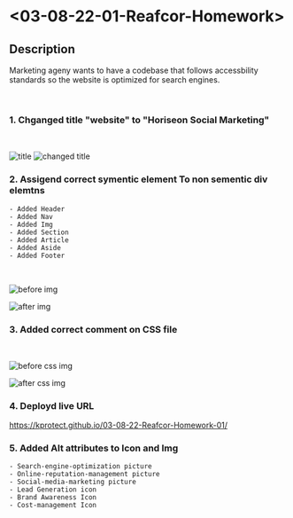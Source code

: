 # <03-08-22-01-Reafcor-Homework>

## Description
Marketing ageny wants to have a codebase that follows accessbility standards so the website is optimized for search engines.

<br />


### 1. Chganged title "website" to "Horiseon Social Marketing"
<br />

![title](https://github.com/kProtect/03-08-22-Reafcor-Homework-01/blob/main/title.JPG?raw=true)
![changed title](https://github.com/kProtect/03-08-22-Reafcor-Homework-01/blob/main/changed%20title.JPG?raw=true)

### 2. Assigend correct symentic element To non sementic div elemtns
    - Added Header
    - Added Nav
    - Added Img
    - Added Section
    - Added Article
    - Added Aside
    - Added Footer
<br />

![before img](https://github.com/kProtect/03-08-22-Reafcor-Homework-01/blob/main/Before.JPG?raw=true)

![after img](https://github.com/kProtect/03-08-22-Reafcor-Homework-01/blob/main/After.JPG?raw=true)

### 3. Added correct comment on CSS file
<br />

![before css img](https://github.com/kProtect/03-08-22-Reafcor-Homework-01/blob/main/Before%20CSS.JPG?raw=true)

![after css img](https://github.com/kProtect/03-08-22-Reafcor-Homework-01/blob/main/After%20CSS.JPG?raw=true)


### 4. Deployd live URL 
https://kprotect.github.io/03-08-22-Reafcor-Homework-01/
<br />

### 5. Added Alt attributes to Icon and Img
    - Search-engine-optimization picture
    - Online-reputation-management picture
    - Social-media-marketing picture
    - Lead Generation icon
    - Brand Awareness Icon
    - Cost-management Icon
<br />